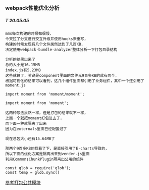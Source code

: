 ### webpack性能优化分析
##### T 20.05.05

```
mms每次构建的时候都很慢，
今天拉了分支进行交互升级并使用hooks来重写，
构建的时候发现有几个文件居然达到了几百KB，
决定使用webpack-bundle-analyzer整体分析一下打包目录结构
```

```
分析的结果出来了
总的大小是16.15MB
index.js有5.23MB
这些就算了，关键是component里面的文件光9百多KB的就有两个，
根据可视化的结果可以看到，这几个组件里面都引用了业务组件，其中一个还引用了moment.js
```

```
import moment from 'moment/moment';

import moment from 'moment';

这两种写法虽然一样，但是打包的结果就不一样，
上面一个就把moment打包进去了，
而下面一种就隔离了出来
因为在externals里面已经配置过了

现在总包大小还有15.64MB了
```

```
那两个9百多KB的我看了下，是直接引用了E-charts导致的，
所以下面的优化方案是隔离出来到vender.js里面
利用CommonsChunkPlugin隔离出公用的组件
```
```
const glob = require('glob');
const temp = glob.sync()
```
[参考打包公共模块](https://segmentfault.com/a/1190000012828879?utm_source=tag-newest)
